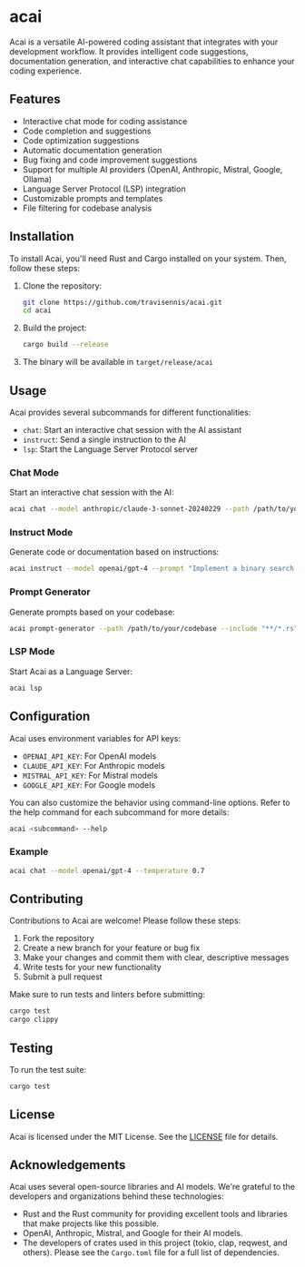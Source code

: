 # acai

Acai is a versatile AI-powered coding assistant that integrates with your development workflow. It provides intelligent code suggestions, documentation generation, and interactive chat capabilities to enhance your coding experience.

## Features

- Interactive chat mode for coding assistance
- Code completion and suggestions
- Code optimization suggestions
- Automatic documentation generation
- Bug fixing and code improvement suggestions
- Support for multiple AI providers (OpenAI, Anthropic, Mistral, Google, Ollama)
- Language Server Protocol (LSP) integration
- Customizable prompts and templates
- File filtering for codebase analysis

## Installation

To install Acai, you'll need Rust and Cargo installed on your system. Then, follow these steps:

1. Clone the repository:
   ```bash
   git clone https://github.com/travisennis/acai.git
   cd acai
   ```

2. Build the project:
   ```bash
   cargo build --release
   ```

3. The binary will be available in `target/release/acai`

## Usage

Acai provides several subcommands for different functionalities:

- `chat`: Start an interactive chat session with the AI assistant
- `instruct`: Send a single instruction to the AI
- `lsp`: Start the Language Server Protocol server

### Chat Mode

Start an interactive chat session with the AI:

```bash
acai chat --model anthropic/claude-3-sonnet-20240229 --path /path/to/your/codebase
```

### Instruct Mode

Generate code or documentation based on instructions:

```bash
acai instruct --model openai/gpt-4 --prompt "Implement a binary search tree in Rust" --path /path/to/your/codebase
```

### Prompt Generator

Generate prompts based on your codebase:

```bash
acai prompt-generator --path /path/to/your/codebase --include "**/*.rs" --exclude "target/**"
```

### LSP Mode

Start Acai as a Language Server:

```bash
acai lsp
```

## Configuration

Acai uses environment variables for API keys:

- `OPENAI_API_KEY`: For OpenAI models
- `CLAUDE_API_KEY`: For Anthropic models
- `MISTRAL_API_KEY`: For Mistral models
- `GOOGLE_API_KEY`: For Google models

You can also customize the behavior using command-line options. Refer to the help command for each subcommand for more details:

```bash
acai <subcommand> --help
```

### Example

```bash
acai chat --model openai/gpt-4 --temperature 0.7
```

## Contributing

Contributions to Acai are welcome! Please follow these steps:

1. Fork the repository
2. Create a new branch for your feature or bug fix
3. Make your changes and commit them with clear, descriptive messages
4. Write tests for your new functionality
5. Submit a pull request

Make sure to run tests and linters before submitting:

```bash
cargo test
cargo clippy
```

## Testing

To run the test suite:

```bash
cargo test
```

## License

Acai is licensed under the MIT License. See the [LICENSE](LICENSE) file for details.

## Acknowledgements

Acai uses several open-source libraries and AI models. We're grateful to the developers and organizations behind these technologies:

- Rust and the Rust community for providing excellent tools and libraries that make projects like this possible.
- OpenAI, Anthropic, Mistral, and Google for their AI models.
- The developers of crates used in this project (tokio, clap, reqwest, and others). Please see the `Cargo.toml` file for a full list of dependencies.
